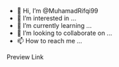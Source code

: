 - 👋 Hi, I’m @MuhamadRifqi99
- 👀 I’m interested in ...
- 🌱 I’m currently learning ...
- 💞️ I’m looking to collaborate on ...
- 📫 How to reach me ...

<!---
MuhamadRifqi99/MuhamadRifqi99 is a ✨ special ✨ repository because its `README.md` (this file) appears on your GitHub profile.
You can click the Preview link to take a look at your changes.
--->Preview Link
